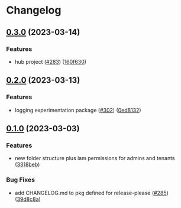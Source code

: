 # Changelog

## [0.3.0](https://github.com/GoogleCloudPlatform/pubsec-declarative-toolkit/compare/solutions/landing-zone-v2/0.2.0...solutions/landing-zone-v2/0.3.0) (2023-03-14)


### Features

* hub project ([#283](https://github.com/GoogleCloudPlatform/pubsec-declarative-toolkit/issues/283)) ([160f630](https://github.com/GoogleCloudPlatform/pubsec-declarative-toolkit/commit/160f630adacdaaac60a0d29da69859047d2a0482))

## [0.2.0](https://github.com/GoogleCloudPlatform/pubsec-declarative-toolkit/compare/solutions/landing-zone-v2/0.1.0...solutions/landing-zone-v2/0.2.0) (2023-03-13)


### Features

* logging experimentation package ([#302](https://github.com/GoogleCloudPlatform/pubsec-declarative-toolkit/issues/302)) ([0ed8132](https://github.com/GoogleCloudPlatform/pubsec-declarative-toolkit/commit/0ed81329e1ca55321bca28a45eae605f3ecd26aa))

## [0.1.0](https://github.com/GoogleCloudPlatform/pubsec-declarative-toolkit/compare/solutions/landing-zone-v2-v0.0.1...solutions/landing-zone-v2/0.1.0) (2023-03-03)


### Features

* new folder structure plus iam permissions for admins and tenants ([3318beb](https://github.com/GoogleCloudPlatform/pubsec-declarative-toolkit/commit/3318beb14724f6fcb92d81108d876dcf398df911))


### Bug Fixes

* add CHANGELOG.md to pkg defined for release-please ([#285](https://github.com/GoogleCloudPlatform/pubsec-declarative-toolkit/issues/285)) ([39d8c8a](https://github.com/GoogleCloudPlatform/pubsec-declarative-toolkit/commit/39d8c8a5c41a0c500385ec432039260672296daf))
